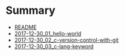 # Summary

* [README](README.md)
* [2017-12-30\_01\_hello-world](2017-12-30_01_hello-world.md)
* [2017-12-30\_02\_c-version-control-with-git](2017-12-30_02_c-version-control-with-git.md)
* [2017-12-30\_03\_c-lang-keyword](2017-12-3003-c-lang-keyword.md)


